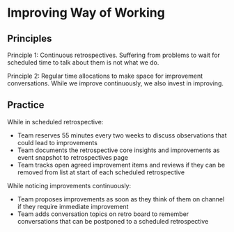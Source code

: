 # Improving Way of Working

## Principles

Principle 1: Continuous retrospectives. Suffering from problems to wait for scheduled time to talk about them is not what we do. 

Principle 2: Regular time allocations to make space for improvement conversations. While we improve continuously, we also invest in improving.

## Practice

While in scheduled retrospective:

* Team reserves 55 minutes every two weeks to discuss observations that could lead to improvements
* Team documents the retrospective core insights and improvements as event snapshot to retrospectives page
* Team tracks open agreed improvement items and reviews if they can be removed from list at start of each scheduled retrospective

While noticing improvements continuously:

* Team proposes improvements as soon as they think of them on channel if they require immediate improvement
* Team adds conversation topics on retro board to remember conversations that can be postponed to a scheduled retrospective
